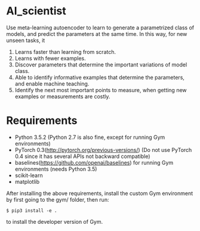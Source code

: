 # AI_scientist

Use meta-learning autoencoder to learn to generate a parametrized class of models, and predict the parameters at the same time. In this way, for new unseen tasks, it

1. Learns faster than learning from scratch.
2. Learns with fewer examples.
3. Discover parameters that determine the important variations of model class.
4. Able to identify informative examples that determine the parameters, and enable machine teaching.
5. Identify the next most important points to measure, when getting new examples or measurements are costly.


# Requirements

- Python 3.5.2 (Python 2.7 is also fine, except for running Gym environments)
- PyTorch 0.3(http://pytorch.org/previous-versions/) (Do not use PyTorch 0.4 since it has several APIs not backward compatible)
- baselines(https://github.com/openai/baselines) for running Gym environments (needs Python 3.5)
- scikit-learn
- matplotlib

After installing the above requirements, install the custom Gym environment by first going to the gym/ folder, then run:

	$ pip3 install -e .

to install the developer version of Gym.

